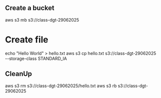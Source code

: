## Create a bucket

aws s3 mb s3://class-dgt-29062025

# Create file
echo "Hello World" > hello.txt
aws s3 cp hello.txt s3://class-dgt-29062025 --storage-class STANDARD_IA

## CleanUp
aws s3 rm s3://class-dgt-29062025/hello.txt
aws s3 rb s3://class-dgt-29062025
